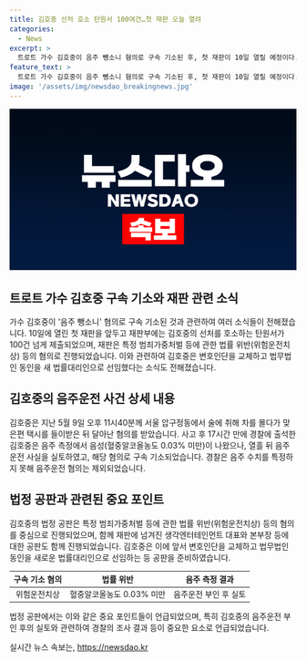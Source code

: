```yaml
---
title: 김호중 선처 호소 탄원서 100여건…첫 재판 오늘 열려
categories:
  - News
excerpt: >
  트로트 가수 김호중이 음주 뺑소니 혐의로 구속 기소된 후, 첫 재판이 10일 열릴 예정이다. 공판을 앞두고 김호중에 대한 선처를 호소하는 탄원서가 100건 이상 제출됐으며, 재판부는 혐의에 대한 1차 공판을 진행할 것으로 보인다. 김호중은 변호인단을 교체하고 법무법인 동인을 새 대리인으로 선임했다. 이에 앞서 지난 5월 음주운전으로 사고를 낸 후 혐의를 받았으며, 경찰은 음주 수치를 특정하지 못해 음주운전 혐의는 제외됐다.
feature_text: >
  트로트 가수 김호중이 음주 뺑소니 혐의로 구속 기소된 후, 첫 재판이 10일 열릴 예정이다. 공판을 앞두고 김호중에 대한 선처를 호소하는 탄원서가 100건 이상 제출됐으며, 재판부는 혐의에 대한 1차 공판을 진행할 것으로 보인다. 김호중은 변호인단을 교체하고 법무법인 동인을 새 대리인으로 선임했다. 이에 앞서 지난 5월 음주운전으로 사고를 낸 후 혐의를 받았으며, 경찰은 음주 수치를 특정하지 못해 음주운전 혐의는 제외됐다.
image: '/assets/img/newsdao_breakingnews.jpg'
---
```


<p><img src="/assets/img/newsdao_breakingnews.jpg" alt="implanttips 속보" /></p>

<h2 data-ke-size="size26">트로트 가수 김호중 구속 기소와 재판 관련 소식</h2>

<p data-ke-size="size16">가수 김호중이 '음주 뺑소니' 혐의로 구속 기소된 것과 관련하여 여러 소식들이 전해졌습니다. 10일에 열린 첫 재판을 앞두고 재판부에는 김호중의 선처를 호소하는 탄원서가 100건 넘게 제출되었으며, 재판은 특정 범죄가중처벌 등에 관한 법률 위반(위험운전치상) 등의 혐의로 진행되었습니다. 이와 관련하여 김호중은 변호인단을 교체하고 법무법인 동인을 새 법률대리인으로 선임했다는 소식도 전해졌습니다.</p>

<h2 data-ke-size="size26">김호중의 음주운전 사건 상세 내용</h2>

<p data-ke-size="size16">김호중은 지난 5월 9일 오후 11시40분께 서울 압구정동에서 술에 취해 차를 몰다가 맞은편 택시를 들이받은 뒤 달아난 혐의를 받았습니다. 사고 후 17시간 만에 경찰에 출석한 김호중은 음주 측정에서 음성(혈중알코올농도 0.03% 미만)이 나왔으나, 열흘 뒤 음주운전 사실을 실토하였고, 해당 혐의로 구속 기소되었습니다. 경찰은 음주 수치를 특정하지 못해 음주운전 혐의는 제외되었습니다.</p>

<h2 data-ke-size="size26">법정 공판과 관련된 중요 포인트</h2>

<p data-ke-size="size16">김호중의 법정 공판은 특정 범죄가중처벌 등에 관한 법률 위반(위험운전치상) 등의 혐의를 중심으로 진행되었으며, 함께 재판에 넘겨진 생각엔터테인먼트 대표와 본부장 등에 대한 공판도 함께 진행되었습니다. 김호중은 이에 앞서 변호인단을 교체하고 법무법인 동인을 새로운 법률대리인으로 선임하는 등 공판을 준비하였습니다.</p>

<table>
<thead>
    <tr>
        <th style="text-align: center;">구속 기소 혐의</th>
        <th style="text-align: center;">법률 위반</th>
        <th style="text-align: center;">음주 측정 결과</th>
    </tr>
</thead>
<tbody>
    <tr>
        <td style="text-align: center;">위험운전치상</td>
        <td style="text-align: center;">혈중알코올농도 0.03% 미만</td>
        <td style="text-align: center;">음주운전 부인 후 실토</td>
    </tr>
</tbody>
</table>

<p data-ke-size="size16">법정 공판에서는 이와 같은 중요 포인트들이 언급되었으며, 특히 김호중의 음주운전 부인 후의 실토와 관련하여 경찰의 조사 결과 등이 중요한 요소로 언급되었습니다.</p>
실시간 뉴스 속보는, <a href="https://newsdao.kr" rel="dofollow">https://newsdao.kr</a>


